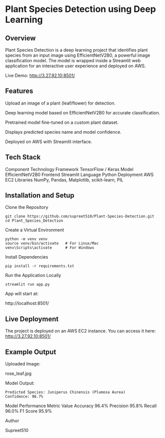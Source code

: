 # Plant Species Detection using Deep Learning
## Overview

Plant Species Detection is a deep learning project that identifies plant species from an input image using EfficientNetV2B0, a powerful image classification model.
The model is wrapped inside a Streamlit web application for an interactive user experience and deployed on AWS.

 Live Demo: http://3.27.92.10:8501/

## Features

 Upload an image of a plant (leaf/flower) for detection.

 Deep learning model based on EfficientNetV2B0 for accurate classification.

 Pretrained model fine-tuned on a custom plant dataset.

 Displays predicted species name and model confidence.

 Deployed on AWS with Streamlit interface.

## Tech Stack
Component	Technology
Framework	TensorFlow / Keras
Model	EfficientNetV2B0
Frontend	Streamlit
Language	Python
Deployment	AWS EC2
Libraries	NumPy, Pandas, Matplotlib, scikit-learn, PIL

## Installation and Setup
Clone the Repository
```
git clone https://github.com/supreet510/Plant-Species-Detection.git
cd Plant_Species_Detection
```
Create a Virtual Environment
```
python -m venv venv
source venv/bin/activate   # For Linux/Mac
venv\Scripts\activate      # For Windows
```
Install Dependencies
```
pip install -r requirements.txt
```
Run the Application Locally
```
streamlit run app.py
```

App will start at:

http://localhost:8501/

## Live Deployment

The project is deployed on an AWS EC2 instance.
You can access it here:
http://3.27.92.10:8501/

## Example Output

Uploaded Image:

rose_leaf.jpg


Model Output:

    Predicted Species: Juniperus Chinensis (Plumosa Aurea)
    Confidence: 98.7%

Model Performance
    Metric	Value
    Accuracy	96.4%
    Precision	95.8%
    Recall	96.0%
    F1 Score	95.9%

Author

Supreet510
